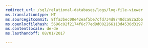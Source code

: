 ```yaml
--- 
redirect_url: /sql/relational-databases/logs/log-file-viewer
ms.translationtype: HT
ms.sourcegitcommit: 8ffa3bec08e42eaf5be7cfd734d9748dca82a3b6
ms.openlocfilehash: 5696c02f2174f6c77ed9d002266113d4536d3197
ms.contentlocale: de-de
ms.lasthandoff: 08/01/2017

--- 
```


